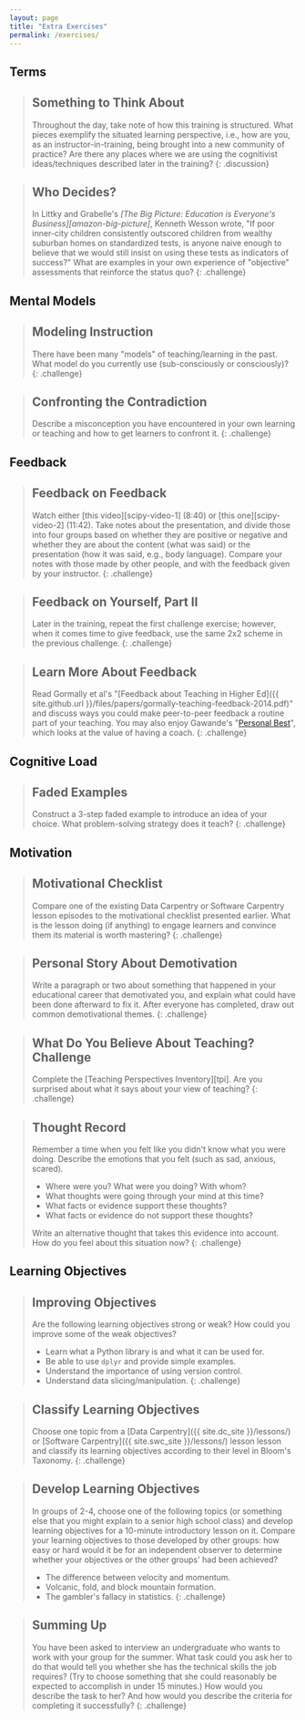```yaml
---
layout: page
title: "Extra Exercises"
permalink: /exercises/
---
```


## Terms

> ## Something to Think About
>
> Throughout the day, take note of how this training is structured.
> What pieces exemplify the situated learning perspective,
> i.e., how are you, as an instructor-in-training, being brought into a new community of practice?
> Are there any places where we are using the cognitivist ideas/techniques described later in the training?
{: .discussion}

> ## Who Decides?
>
> In Littky and Grabelle's *[The Big Picture: Education is Everyone's Business][amazon-big-picture]*,
> Kenneth Wesson wrote,
> "If poor inner-city children consistently outscored children from wealthy suburban homes on standardized tests,
> is anyone naive enough to believe that we would still insist on using these tests as indicators of success?"
> What are examples in your own experience of "objective" assessments that reinforce the status quo?
{: .challenge}

## Mental Models

> ## Modeling Instruction
>
> There have been many "models" of teaching/learning in the past.  What
> model do you currently use (sub-consciously or consciously)?
{: .challenge}

> ## Confronting the Contradiction
>
> Describe a misconception you have encountered in your own learning or teaching
> and how to get learners to confront it.
{: .challenge}

## Feedback

> ## Feedback on Feedback
>
> Watch either [this video][scipy-video-1] (8:40)
> or [this one][scipy-video-2] (11:42).
> Take notes about the presentation,
> and divide those into four groups
> based on whether they are positive or negative
> and whether they are about the content (what was said)
> or the presentation (how it was said, e.g., body language).
> Compare your notes with those made by other people,
> and with the feedback given by your instructor.
{: .challenge}

> ## Feedback on Yourself, Part II
>
> Later in the training,
> repeat the first challenge exercise; however, when it comes time to give feedback,
> use the same 2x2 scheme in the previous challenge.
{: .challenge}

> ## Learn More About Feedback
>
> Read Gormally et al's "[Feedback about Teaching in Higher Ed]({{ site.github.url }}/files/papers/gormally-teaching-feedback-2014.pdf)"
> and discuss ways you could make peer-to-peer feedback
> a routine part of your teaching.
> You may also enjoy Gawande's "[Personal Best](http://www.newyorker.com/magazine/2011/10/03/personal-best)",
> which looks at the value of having a coach.
{: .challenge}

## Cognitive Load

> ## Faded Examples
>
> Construct a 3-step faded example to introduce an idea of your choice.
> What problem-solving strategy does it teach?
{: .challenge}

## Motivation

> ## Motivational Checklist
>
> Compare one of the existing Data Carpentry or Software Carpentry lesson episodes
> to the motivational checklist presented earlier.
> What is the lesson doing (if anything) to engage learners
> and convince them its material is worth mastering?
{: .challenge}

> ## Personal Story About Demotivation
>
> Write a paragraph or two about something that happened in your educational career
> that demotivated you, and explain what could have been done afterward to fix it.
> After everyone has completed, draw out common demotivational themes.
{: .challenge}

> ## What Do You Believe About Teaching? Challenge
>
> Complete the [Teaching Perspectives Inventory][tpi].
> Are you surprised about what it says about your view of teaching?
{: .challenge}

> ## Thought Record
>
> Remember a time when you felt like you didn't know what you were doing.
> Describe the emotions that you felt (such as sad, anxious, scared).
>
> *   Where were you? What were you doing? With whom?
> *   What thoughts were going through your mind at this time?
> *   What facts or evidence support these thoughts?
> *   What facts or evidence do not support these thoughts?
>
> Write an alternative thought that takes this evidence into account.
> How do you feel about this situation now?
{: .challenge}

## Learning Objectives

> ## Improving Objectives
>
> Are the following learning objectives strong or weak?
> How could you improve some of the weak objectives?
>
> *   Learn what a Python library is and what it can be used for.
> *   Be able to use `dplyr` and provide simple examples.
> *   Understand the importance of using version control.
> *   Understand data slicing/manipulation.
{: .challenge}


> ## Classify Learning Objectives
>
> Choose one topic from a [Data Carpentry]({{ site.dc_site }}/lessons/)
> or [Software Carpentry]({{ site.swc_site }}/lessons/) lesson
> lesson and classify its learning objectives according to their level in Bloom's Taxonomy.
{: .challenge}


> ## Develop Learning Objectives
>
> In groups of 2-4,
> choose one of the following topics
> (or something else that you might explain to a senior high school class)
> and develop learning objectives for a 10-minute introductory lesson on it.
> Compare your learning objectives to those developed by other groups:
> how easy or hard would it be for an independent observer
> to determine whether your objectives or the other groups' had been achieved?
>
> *   The difference between velocity and momentum.
> *   Volcanic, fold, and block mountain formation.
> *   The gambler's fallacy in statistics.
{: .challenge}

> ## Summing Up
>
> You have been asked to interview an undergraduate who wants to work with your group for the summer.
> What task could you ask her to do that would tell you whether she has the technical skills the job requires?
> (Try to choose something that she could reasonably be expected to accomplish in under 15 minutes.)
> How would you describe the task to her?
> And how would you describe the criteria for completing it successfully?
{: .challenge}